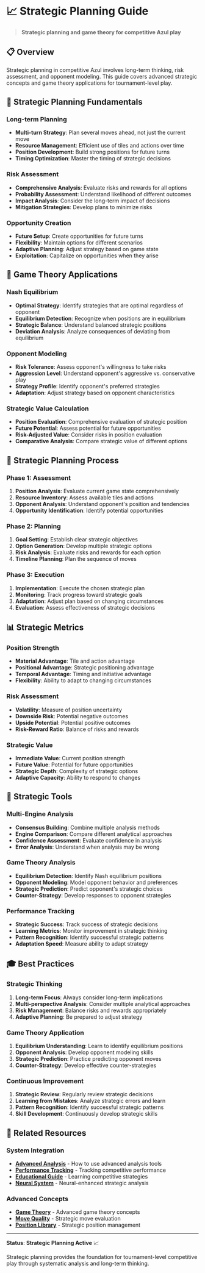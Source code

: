 # 📈 Strategic Planning Guide

> **Strategic planning and game theory for competitive Azul play**

## 📋 **Overview**

Strategic planning in competitive Azul involves long-term thinking, risk assessment, and opponent modeling. This guide covers advanced strategic concepts and game theory applications for tournament-level play.

## 🚀 **Strategic Planning Fundamentals**

### **Long-term Planning**
- **Multi-turn Strategy**: Plan several moves ahead, not just the current move
- **Resource Management**: Efficient use of tiles and actions over time
- **Position Development**: Build strong positions for future turns
- **Timing Optimization**: Master the timing of strategic decisions

### **Risk Assessment**
- **Comprehensive Analysis**: Evaluate risks and rewards for all options
- **Probability Assessment**: Understand likelihood of different outcomes
- **Impact Analysis**: Consider the long-term impact of decisions
- **Mitigation Strategies**: Develop plans to minimize risks

### **Opportunity Creation**
- **Future Setup**: Create opportunities for future turns
- **Flexibility**: Maintain options for different scenarios
- **Adaptive Planning**: Adjust strategy based on game state
- **Exploitation**: Capitalize on opportunities when they arise

## 🧠 **Game Theory Applications**

### **Nash Equilibrium**
- **Optimal Strategy**: Identify strategies that are optimal regardless of opponent
- **Equilibrium Detection**: Recognize when positions are in equilibrium
- **Strategic Balance**: Understand balanced strategic positions
- **Deviation Analysis**: Analyze consequences of deviating from equilibrium

### **Opponent Modeling**
- **Risk Tolerance**: Assess opponent's willingness to take risks
- **Aggression Level**: Understand opponent's aggressive vs. conservative play
- **Strategy Profile**: Identify opponent's preferred strategies
- **Adaptation**: Adjust strategy based on opponent characteristics

### **Strategic Value Calculation**
- **Position Evaluation**: Comprehensive evaluation of strategic position
- **Future Potential**: Assess potential for future opportunities
- **Risk-Adjusted Value**: Consider risks in position evaluation
- **Comparative Analysis**: Compare strategic value of different options

## 🎯 **Strategic Planning Process**

### **Phase 1: Assessment**
1. **Position Analysis**: Evaluate current game state comprehensively
2. **Resource Inventory**: Assess available tiles and actions
3. **Opponent Analysis**: Understand opponent's position and tendencies
4. **Opportunity Identification**: Identify potential opportunities

### **Phase 2: Planning**
1. **Goal Setting**: Establish clear strategic objectives
2. **Option Generation**: Develop multiple strategic options
3. **Risk Analysis**: Evaluate risks and rewards for each option
4. **Timeline Planning**: Plan the sequence of moves

### **Phase 3: Execution**
1. **Implementation**: Execute the chosen strategic plan
2. **Monitoring**: Track progress toward strategic goals
3. **Adaptation**: Adjust plan based on changing circumstances
4. **Evaluation**: Assess effectiveness of strategic decisions

## 📊 **Strategic Metrics**

### **Position Strength**
- **Material Advantage**: Tile and action advantage
- **Positional Advantage**: Strategic positioning advantage
- **Temporal Advantage**: Timing and initiative advantage
- **Flexibility**: Ability to adapt to changing circumstances

### **Risk Assessment**
- **Volatility**: Measure of position uncertainty
- **Downside Risk**: Potential negative outcomes
- **Upside Potential**: Potential positive outcomes
- **Risk-Reward Ratio**: Balance of risks and rewards

### **Strategic Value**
- **Immediate Value**: Current position strength
- **Future Value**: Potential for future opportunities
- **Strategic Depth**: Complexity of strategic options
- **Adaptive Capacity**: Ability to respond to changes

## 🔧 **Strategic Tools**

### **Multi-Engine Analysis**
- **Consensus Building**: Combine multiple analysis methods
- **Engine Comparison**: Compare different analytical approaches
- **Confidence Assessment**: Evaluate confidence in analysis
- **Error Analysis**: Understand when analysis may be wrong

### **Game Theory Analysis**
- **Equilibrium Detection**: Identify Nash equilibrium positions
- **Opponent Modeling**: Model opponent behavior and preferences
- **Strategic Prediction**: Predict opponent's strategic choices
- **Counter-Strategy**: Develop responses to opponent strategies

### **Performance Tracking**
- **Strategic Success**: Track success of strategic decisions
- **Learning Metrics**: Monitor improvement in strategic thinking
- **Pattern Recognition**: Identify successful strategic patterns
- **Adaptation Speed**: Measure ability to adapt strategy

## 🎓 **Best Practices**

### **Strategic Thinking**
1. **Long-term Focus**: Always consider long-term implications
2. **Multi-perspective Analysis**: Consider multiple analytical approaches
3. **Risk Management**: Balance risks and rewards appropriately
4. **Adaptive Planning**: Be prepared to adjust strategy

### **Game Theory Application**
1. **Equilibrium Understanding**: Learn to identify equilibrium positions
2. **Opponent Analysis**: Develop opponent modeling skills
3. **Strategic Prediction**: Practice predicting opponent moves
4. **Counter-Strategy**: Develop effective counter-strategies

### **Continuous Improvement**
1. **Strategic Review**: Regularly review strategic decisions
2. **Learning from Mistakes**: Analyze strategic errors and learn
3. **Pattern Recognition**: Identify successful strategic patterns
4. **Skill Development**: Continuously develop strategic skills

## 🔗 **Related Resources**

### **System Integration**
- **[Advanced Analysis](analysis.md)** - How to use advanced analysis tools
- **[Performance Tracking](performance.md)** - Tracking competitive performance
- **[Educational Guide](educational.md)** - Learning competitive strategies
- **[Neural System](../neural/)** - Neural-enhanced strategic analysis

### **Advanced Concepts**
- **[Game Theory](../../guides/competitive/advanced-analysis.md)** - Advanced game theory concepts
- **[Move Quality](../move-quality/)** - Strategic move evaluation
- **[Position Library](../position-library/)** - Strategic position management

---

**Status**: **Strategic Planning Active** 📈

Strategic planning provides the foundation for tournament-level competitive play through systematic analysis and long-term thinking.
